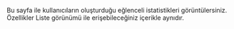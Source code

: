 Bu sayfa ile kullanıcıların oluşturduğu eğlenceli istatistikleri görüntülersiniz. Özellikler Liste görünümü ile erişebileceğiniz içerikle aynıdır.